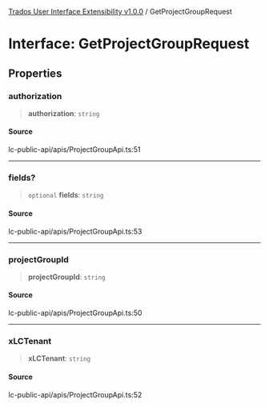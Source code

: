 [Trados User Interface Extensibility v1.0.0](../wiki/globals) / GetProjectGroupRequest

# Interface: GetProjectGroupRequest

## Properties

### authorization

> **authorization**: `string`

#### Source

lc-public-api/apis/ProjectGroupApi.ts:51

***

### fields?

> `optional` **fields**: `string`

#### Source

lc-public-api/apis/ProjectGroupApi.ts:53

***

### projectGroupId

> **projectGroupId**: `string`

#### Source

lc-public-api/apis/ProjectGroupApi.ts:50

***

### xLCTenant

> **xLCTenant**: `string`

#### Source

lc-public-api/apis/ProjectGroupApi.ts:52
